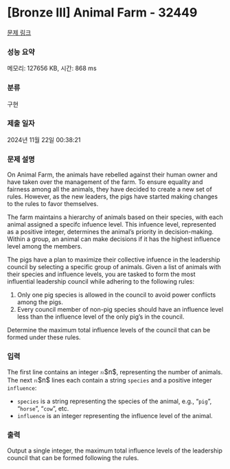 # [Bronze III] Animal Farm - 32449 

[문제 링크](https://www.acmicpc.net/problem/32449) 

### 성능 요약

메모리: 127656 KB, 시간: 868 ms

### 분류

구현

### 제출 일자

2024년 11월 22일 00:38:21

### 문제 설명

<p>On Animal Farm, the animals have rebelled against their human owner and have taken over the management of the farm. To ensure equality and fairness among all the animals, they have decided to create a new set of rules. However, as the new leaders, the pigs have started making changes to the rules to favor themselves.</p>

<p>The farm maintains a hierarchy of animals based on their species, with each animal assigned a specifc infuence level. This infuence level, represented as a positive integer, determines the animal’s priority in decision-making. Within a group, an animal can make decisions if it has the highest influence level among the members.</p>

<p>The pigs have a plan to maximize their collective infuence in the leadership council by selecting a specific group of animals. Given a list of animals with their species and influence levels, you are tasked to form the most influential leadership council while adhering to the following rules:</p>

<ol>
	<li>Only one pig species is allowed in the council to avoid power conflicts among the pigs.</li>
	<li>Every council member of non-pig species should have an influence level less than the influence level of the only pig’s in the council.</li>
</ol>

<p>Determine the maximum total influence levels of the council that can be formed under these rules.</p>

### 입력 

 <p>The first line contains an integer <mjx-container class="MathJax" jax="CHTML" style="font-size: 109%; position: relative;"><mjx-math class="MJX-TEX" aria-hidden="true"><mjx-mi class="mjx-i"><mjx-c class="mjx-c1D45B TEX-I"></mjx-c></mjx-mi></mjx-math><mjx-assistive-mml unselectable="on" display="inline"><math xmlns="http://www.w3.org/1998/Math/MathML"><mi>n</mi></math></mjx-assistive-mml><span aria-hidden="true" class="no-mathjax mjx-copytext">$n$</span></mjx-container>, representing the number of animals. The next <mjx-container class="MathJax" jax="CHTML" style="font-size: 109%; position: relative;"><mjx-math class="MJX-TEX" aria-hidden="true"><mjx-mi class="mjx-i"><mjx-c class="mjx-c1D45B TEX-I"></mjx-c></mjx-mi></mjx-math><mjx-assistive-mml unselectable="on" display="inline"><math xmlns="http://www.w3.org/1998/Math/MathML"><mi>n</mi></math></mjx-assistive-mml><span aria-hidden="true" class="no-mathjax mjx-copytext">$n$</span></mjx-container> lines each contain a string <code>species</code> and a positive integer <code>influence</code>:</p>

<ul>
	<li><code>species</code> is a string representing the species of the animal, e.g., “<code>pig</code>”, “<code>horse</code>”, “<code>cow</code>”, etc.</li>
	<li><code>influence</code> is an integer representing the influence level of the animal.</li>
</ul>

### 출력 

 <p>Output a single integer, the maximum total influence levels of the leadership council that can be formed following the rules.</p>

